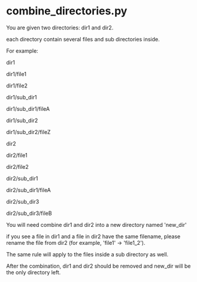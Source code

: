 # combine_directories.py

You are given two directories: dir1 and dir2.

each directory contain several files and sub directories inside.

For example:

dir1

dir1/file1

dir1/file2

dir1/sub_dir1

dir1/sub_dir1/fileA

dir1/sub_dir2

dir1/sub_dir2/fileZ
 
dir2

dir2/file1

dir2/file2

dir2/sub_dir1

dir2/sub_dir1/fileA

dir2/sub_dir3

dir2/sub_dir3/fileB
 
You will need combine dir1 and dir2 into a new directory named 'new_dir'

if you see a file in dir1 and a file in dir2 have the same filename, please rename the file from dir2 (for example, 'file1' -> 'file1_2'). 

The same rule will apply to the files inside a sub directory as well.

After the combination, dir1 and dir2 should be removed and new_dir will be the only directory left.
